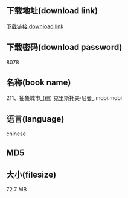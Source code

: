 ## 下载地址(download link)
[下载链接 download link](https://tutu365.netlify.app/?s=211%E3%80%81%E6%8A%BD%E8%B1%A1%E5%9F%8E%E5%B8%82_%28%E5%BE%B7%29+%E5%85%8B%E9%87%8C%E6%96%AF%E6%89%98%E5%A4%AB%C2%B7%E5%B0%BC%E6%9B%BC_.mobi)

## 下载密码(download password)
8078

## 名称(book name)
211、抽象城市_(德) 克里斯托夫·尼曼_.mobi.mobi

## 语言(language)
chinese

## MD5


## 大小(filesize)
72.7 MB
